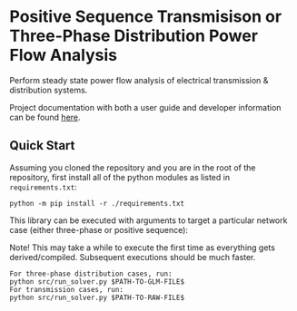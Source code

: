 # Positive Sequence Transmisison or Three-Phase Distribution Power Flow Analysis
Perform steady state power flow analysis of electrical transmission & distribution systems.

Project documentation with both a user guide and developer information can be found [here](https://github.com/lucasgodshalk/combined-txds/wiki).

## Quick Start

Assuming you cloned the repository and you are in the root of the repository, first install all of the python modules as listed in `requirements.txt`:

```
python -m pip install -r ./requirements.txt
```

This library can be executed with arguments to target a particular network case (either three-phase or positive sequence):

Note! This may take a while to execute the first time as everything gets derived/compiled. Subsequent executions should be much faster.

```
For three-phase distribution cases, run:
python src/run_solver.py $PATH-TO-GLM-FILE$
For transmission cases, run:
python src/run_solver.py $PATH-TO-RAW-FILE$
```